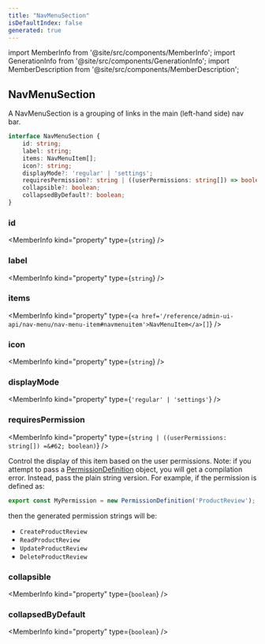 ```yaml
---
title: "NavMenuSection"
isDefaultIndex: false
generated: true
---
```

<!-- This file was generated from the Vendure source. Do not modify. Instead, re-run the "docs:build" script -->
import MemberInfo from '@site/src/components/MemberInfo';
import GenerationInfo from '@site/src/components/GenerationInfo';
import MemberDescription from '@site/src/components/MemberDescription';


## NavMenuSection

<GenerationInfo sourceFile="packages/admin-ui/src/lib/core/src/providers/nav-builder/nav-builder-types.ts" sourceLine="57" packageName="@bb-vendure/admin-ui" />

A NavMenuSection is a grouping of links in the main
(left-hand side) nav bar.

```ts title="Signature"
interface NavMenuSection {
    id: string;
    label: string;
    items: NavMenuItem[];
    icon?: string;
    displayMode?: 'regular' | 'settings';
    requiresPermission?: string | ((userPermissions: string[]) => boolean);
    collapsible?: boolean;
    collapsedByDefault?: boolean;
}
```

<div className="members-wrapper">

### id

<MemberInfo kind="property" type={`string`}   />


### label

<MemberInfo kind="property" type={`string`}   />


### items

<MemberInfo kind="property" type={`<a href='/reference/admin-ui-api/nav-menu/nav-menu-item#navmenuitem'>NavMenuItem</a>[]`}   />


### icon

<MemberInfo kind="property" type={`string`}   />


### displayMode

<MemberInfo kind="property" type={`'regular' | 'settings'`}   />


### requiresPermission

<MemberInfo kind="property" type={`string | ((userPermissions: string[]) =&#62; boolean)`}   />

Control the display of this item based on the user permissions. Note: if you attempt to pass a
<a href='/reference/typescript-api/auth/permission-definition#permissiondefinition'>PermissionDefinition</a> object, you will get a compilation error. Instead, pass the plain
string version. For example, if the permission is defined as:
```ts
export const MyPermission = new PermissionDefinition('ProductReview');
```
then the generated permission strings will be:

- `CreateProductReview`
- `ReadProductReview`
- `UpdateProductReview`
- `DeleteProductReview`
### collapsible

<MemberInfo kind="property" type={`boolean`}   />


### collapsedByDefault

<MemberInfo kind="property" type={`boolean`}   />




</div>
